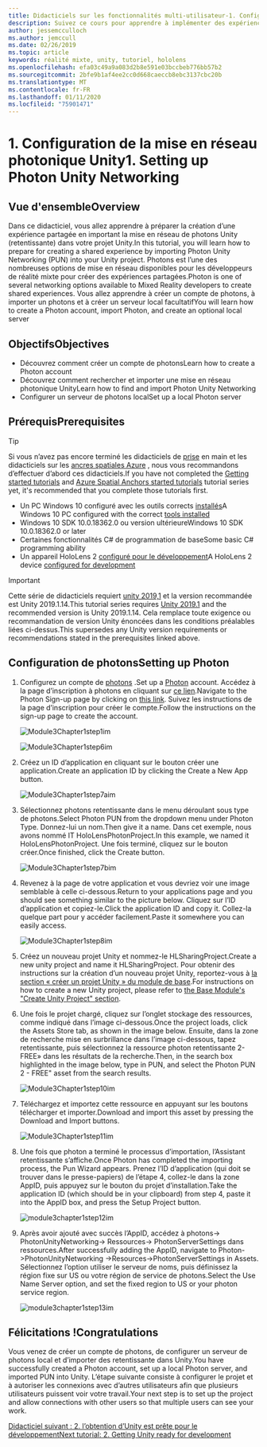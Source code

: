 ```yaml
---
title: Didacticiels sur les fonctionnalités multi-utilisateur-1. Configuration de la mise en réseau photonique Unity
description: Suivez ce cours pour apprendre à implémenter des expériences partagées multi-utilisateur dans une application HoloLens 2.
author: jessemcculloch
ms.author: jemccull
ms.date: 02/26/2019
ms.topic: article
keywords: réalité mixte, unity, tutoriel, hololens
ms.openlocfilehash: efa03c49a9a083d2b8e591e03bccbeb776bb57b2
ms.sourcegitcommit: 2bfe9b1af4ee2cc0d668caeccb8ebc3137cbc20b
ms.translationtype: MT
ms.contentlocale: fr-FR
ms.lasthandoff: 01/11/2020
ms.locfileid: "75901471"
---
```

# <a name="1-setting-up-photon-unity-networking"></a><span data-ttu-id="b98cf-105">1. Configuration de la mise en réseau photonique Unity</span><span class="sxs-lookup"><span data-stu-id="b98cf-105">1. Setting up Photon Unity Networking</span></span>

## <a name="overview"></a><span data-ttu-id="b98cf-106">Vue d'ensemble</span><span class="sxs-lookup"><span data-stu-id="b98cf-106">Overview</span></span>

<span data-ttu-id="b98cf-107">Dans ce didacticiel, vous allez apprendre à préparer la création d’une expérience partagée en important la mise en réseau de photons Unity (retentissante) dans votre projet Unity.</span><span class="sxs-lookup"><span data-stu-id="b98cf-107">In this tutorial, you will learn how to prepare for creating a shared experience by importing Photon Unity Networking (PUN) into your Unity project.</span></span> <span data-ttu-id="b98cf-108">Photons est l’une des nombreuses options de mise en réseau disponibles pour les développeurs de réalité mixte pour créer des expériences partagées.</span><span class="sxs-lookup"><span data-stu-id="b98cf-108">Photon is one of several networking options available to Mixed Reality developers to create shared experiences.</span></span> <span data-ttu-id="b98cf-109">Vous allez apprendre à créer un compte de photons, à importer un photons et à créer un serveur local facultatif</span><span class="sxs-lookup"><span data-stu-id="b98cf-109">You will learn how to create a Photon account, import Photon, and create an optional local server</span></span>

## <a name="objectives"></a><span data-ttu-id="b98cf-110">Objectifs</span><span class="sxs-lookup"><span data-stu-id="b98cf-110">Objectives</span></span>

* <span data-ttu-id="b98cf-111">Découvrez comment créer un compte de photons</span><span class="sxs-lookup"><span data-stu-id="b98cf-111">Learn how to create a Photon account</span></span>
* <span data-ttu-id="b98cf-112">Découvrez comment rechercher et importer une mise en réseau photonique Unity</span><span class="sxs-lookup"><span data-stu-id="b98cf-112">Learn how to find and import Photon Unity Networking</span></span>
* <span data-ttu-id="b98cf-113">Configurer un serveur de photons local</span><span class="sxs-lookup"><span data-stu-id="b98cf-113">Set up a local Photon server</span></span>

## <a name="prerequisites"></a><span data-ttu-id="b98cf-114">Prérequis</span><span class="sxs-lookup"><span data-stu-id="b98cf-114">Prerequisites</span></span>

>[!TIP]
><span data-ttu-id="b98cf-115">Si vous n’avez pas encore terminé les didacticiels de [prise](mrlearning-base.md) en main et les didacticiels sur les [ancres spatiales Azure](mrlearning-asa-ch1.md) , nous vous recommandons d’effectuer d’abord ces didacticiels.</span><span class="sxs-lookup"><span data-stu-id="b98cf-115">If you have not completed the [Getting started tutorials](mrlearning-base.md) and [Azure Spatial Anchors started tutorials](mrlearning-asa-ch1.md) tutorial series yet, it's recommended that you complete those tutorials first.</span></span>

* <span data-ttu-id="b98cf-116">Un PC Windows 10 configuré avec les outils corrects [installés](install-the-tools.md)</span><span class="sxs-lookup"><span data-stu-id="b98cf-116">A Windows 10 PC configured with the correct [tools installed](install-the-tools.md)</span></span>
* <span data-ttu-id="b98cf-117">Windows 10 SDK 10.0.18362.0 ou version ultérieure</span><span class="sxs-lookup"><span data-stu-id="b98cf-117">Windows 10 SDK 10.0.18362.0 or later</span></span>
* <span data-ttu-id="b98cf-118">Certaines fonctionnalités C# de programmation de base</span><span class="sxs-lookup"><span data-stu-id="b98cf-118">Some basic C# programming ability</span></span>
* <span data-ttu-id="b98cf-119">Un appareil HoloLens 2 [configuré pour le développement](using-visual-studio.md#enabling-developer-mode)</span><span class="sxs-lookup"><span data-stu-id="b98cf-119">A HoloLens 2 device [configured for development](using-visual-studio.md#enabling-developer-mode)</span></span>

>[!IMPORTANT]
><span data-ttu-id="b98cf-120">Cette série de didacticiels requiert <a href="https://unity3d.com/get-unity/download/archive" target="_blank">unity 2019,1</a> et la version recommandée est Unity 2019.1.14.</span><span class="sxs-lookup"><span data-stu-id="b98cf-120">This tutorial series requires <a href="https://unity3d.com/get-unity/download/archive" target="_blank">Unity 2019.1</a> and the recommended version is Unity 2019.1.14.</span></span> <span data-ttu-id="b98cf-121">Cela remplace toute exigence ou recommandation de version Unity énoncées dans les conditions préalables liées ci-dessus.</span><span class="sxs-lookup"><span data-stu-id="b98cf-121">This supersedes any Unity version requirements or recommendations stated in the prerequisites linked above.</span></span>

## <a name="setting-up-photon"></a><span data-ttu-id="b98cf-122">Configuration de photons</span><span class="sxs-lookup"><span data-stu-id="b98cf-122">Setting up Photon</span></span>

1. <span data-ttu-id="b98cf-123">Configurez un compte de [photons](https://dashboard.photonengine.com//Account/SignUp) .</span><span class="sxs-lookup"><span data-stu-id="b98cf-123">Set up a [Photon](https://dashboard.photonengine.com//Account/SignUp) account.</span></span> <span data-ttu-id="b98cf-124">Accédez à la page d’inscription à photons en cliquant sur [ce lien](https://dashboard.photonengine.com//Account/SignUp).</span><span class="sxs-lookup"><span data-stu-id="b98cf-124">Navigate to the Photon Sign-up page by clicking on [this link](https://dashboard.photonengine.com//Account/SignUp).</span></span> <span data-ttu-id="b98cf-125">Suivez les instructions de la page d’inscription pour créer le compte.</span><span class="sxs-lookup"><span data-stu-id="b98cf-125">Follow the instructions on the sign-up page to create the account.</span></span>

    ![Module3Chapter1step1im](images/module3chapter1step1im.PNG)

    ![Module3Chapter1step6im](images/module3chapter1step6im.PNG)

2. <span data-ttu-id="b98cf-128">Créez un ID d’application en cliquant sur le bouton créer une application.</span><span class="sxs-lookup"><span data-stu-id="b98cf-128">Create an application ID by clicking the Create a New App button.</span></span>

    ![Module3Chapter1step7aim](images/module3chapter1step7aim.PNG)

3. <span data-ttu-id="b98cf-130">Sélectionnez photons retentissante dans le menu déroulant sous type de photons.</span><span class="sxs-lookup"><span data-stu-id="b98cf-130">Select Photon PUN from the dropdown menu under Photon Type.</span></span> <span data-ttu-id="b98cf-131">Donnez-lui un nom.</span><span class="sxs-lookup"><span data-stu-id="b98cf-131">Then give it a name.</span></span> <span data-ttu-id="b98cf-132">Dans cet exemple, nous avons nommé IT HoloLensPhotonProject.</span><span class="sxs-lookup"><span data-stu-id="b98cf-132">In this example, we named it HoloLensPhotonProject.</span></span> <span data-ttu-id="b98cf-133">Une fois terminé, cliquez sur le bouton créer.</span><span class="sxs-lookup"><span data-stu-id="b98cf-133">Once finished, click the Create button.</span></span>

    ![Module3Chapter1step7bim](images/module3chapter1step7bim.PNG)

4. <span data-ttu-id="b98cf-135">Revenez à la page de votre application et vous devriez voir une image semblable à celle ci-dessous.</span><span class="sxs-lookup"><span data-stu-id="b98cf-135">Return to your applications page and you should see something similar to the picture below.</span></span> <span data-ttu-id="b98cf-136">Cliquez sur l’ID d’application et copiez-le.</span><span class="sxs-lookup"><span data-stu-id="b98cf-136">Click the application ID and copy it.</span></span> <span data-ttu-id="b98cf-137">Collez-la quelque part pour y accéder facilement.</span><span class="sxs-lookup"><span data-stu-id="b98cf-137">Paste it somewhere you can easily access.</span></span>  

    ![Module3Chapter1step8im](images/module3chapter1step8im.PNG)

5. <span data-ttu-id="b98cf-139">Créez un nouveau projet Unity et nommez-le HLSharingProject.</span><span class="sxs-lookup"><span data-stu-id="b98cf-139">Create a new unity project and name it HLSharingProject.</span></span> <span data-ttu-id="b98cf-140">Pour obtenir des instructions sur la création d’un nouveau projet Unity, reportez-vous à [la section « créer un projet Unity » du module de base](https://docs.microsoft.com//windows/mixed-reality/mrlearning-base-ch1#create-new-unity-project).</span><span class="sxs-lookup"><span data-stu-id="b98cf-140">For instructions on how to create a new Unity project, please refer to [the Base Module's "Create Unity Project" section](https://docs.microsoft.com//windows/mixed-reality/mrlearning-base-ch1#create-new-unity-project).</span></span> 

6. <span data-ttu-id="b98cf-141">Une fois le projet chargé, cliquez sur l’onglet stockage des ressources, comme indiqué dans l’image ci-dessous.</span><span class="sxs-lookup"><span data-stu-id="b98cf-141">Once the project loads, click the Assets Store tab, as shown in the image below.</span></span> <span data-ttu-id="b98cf-142">Ensuite, dans la zone de recherche mise en surbrillance dans l’image ci-dessous, tapez retentissante, puis sélectionnez la ressource photon retentissante 2-FREE» dans les résultats de la recherche.</span><span class="sxs-lookup"><span data-stu-id="b98cf-142">Then, in the search box highlighted in the image below, type in PUN, and select the Photon PUN 2 - FREE" asset from the search results.</span></span>

    ![Module3Chapter1step10im](images/module3chapter1step10im.PNG)

7. <span data-ttu-id="b98cf-144">Téléchargez et importez cette ressource en appuyant sur les boutons télécharger et importer.</span><span class="sxs-lookup"><span data-stu-id="b98cf-144">Download and import this asset by pressing the Download and Import buttons.</span></span>

    ![Module3Chapter1step11im](images/module3chapter1step11im.PNG)

8. <span data-ttu-id="b98cf-146">Une fois que photon a terminé le processus d’importation, l’Assistant retentissante s’affiche.</span><span class="sxs-lookup"><span data-stu-id="b98cf-146">Once Photon has completed the importing process, the Pun Wizard appears.</span></span> <span data-ttu-id="b98cf-147">Prenez l’ID d’application (qui doit se trouver dans le presse-papiers) de l’étape 4, collez-le dans la zone AppID, puis appuyez sur le bouton du projet d’installation.</span><span class="sxs-lookup"><span data-stu-id="b98cf-147">Take the application ID (which should be in your clipboard) from step 4, paste it into the AppID box, and press the Setup Project button.</span></span>

    ![module3chapter1step12im](images/module3chapter1step12im.PNG)

9. <span data-ttu-id="b98cf-149">Après avoir ajouté avec succès l’AppID, accédez à photons-> PhotonUnityNetworking-> Ressources-> PhotonServerSettings dans ressources.</span><span class="sxs-lookup"><span data-stu-id="b98cf-149">After successfully adding the AppID, navigate to Photon->PhotonUnityNetworking ->Resources->PhotonServerSettings in Assets.</span></span> <span data-ttu-id="b98cf-150">Sélectionnez l’option utiliser le serveur de noms, puis définissez la région fixe sur US ou votre région de service de photons.</span><span class="sxs-lookup"><span data-stu-id="b98cf-150">Select the Use Name Server option, and set the fixed region to US or your photon service region.</span></span>

    ![module3chapter1step13im](images/module3chapter1step13im.PNG)

## <a name="congratulations"></a><span data-ttu-id="b98cf-152">Félicitations !</span><span class="sxs-lookup"><span data-stu-id="b98cf-152">Congratulations</span></span>

<span data-ttu-id="b98cf-153">Vous venez de créer un compte de photons, de configurer un serveur de photons local et d’importer des retentissante dans Unity.</span><span class="sxs-lookup"><span data-stu-id="b98cf-153">You have successfully created a Photon account, set up a local Photon server, and imported PUN into Unity.</span></span> <span data-ttu-id="b98cf-154">L’étape suivante consiste à configurer le projet et à autoriser les connexions avec d’autres utilisateurs afin que plusieurs utilisateurs puissent voir votre travail.</span><span class="sxs-lookup"><span data-stu-id="b98cf-154">Your next step is to set up the project and allow connections with other users so that multiple users can see your work.</span></span>

<span data-ttu-id="b98cf-155">[Didacticiel suivant : 2. l’obtention d’Unity est prête pour le développement](mrlearning-sharing(photon)-ch2.md)</span><span class="sxs-lookup"><span data-stu-id="b98cf-155">[Next tutorial: 2. Getting Unity ready for development](mrlearning-sharing(photon)-ch2.md)</span></span>
